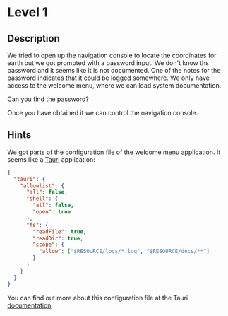 # Level 1

## Description

We tried to open up the navigation console to locate the coordinates for earth but
we got prompted with a password input. We don't know ths password and it seems
like it is not documented.
One of the notes for the password indicates that it could be logged somewhere.
We only have access to the welcome menu, where we can load system documentation.

Can you find the password?

Once you have obtained it we can control the navigation console.

## Hints

We got parts of the configuration file of the welcome menu application.
It seems like a [Tauri](https://tauri.app/) application:

```json
{
  "tauri": {
    "allowlist": {
      "all": false,
      "shell": {
        "all": false,
        "open": true
      },
      "fs": {
        "readFile": true,
        "readDir": true,
        "scope": {
          "allow": ["$RESOURCE/logs/*.log", "$RESOURCE/docs/**"]
        }
      }
    }
  }
}
```

You can find out more about this configuration file at the Tauri [documentation](https://tauri.app/v1/api/config/).
